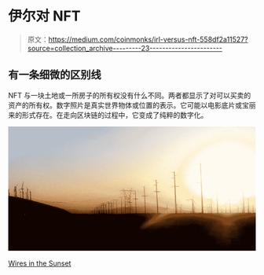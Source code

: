 # 伊尔对 NFT

> 原文：<https://medium.com/coinmonks/irl-versus-nft-558df2a11527?source=collection_archive---------23----------------------->

## 有一条细微的区别线

NFT 与一块土地或一所房子的所有权没有什么不同。两者都显示了对可以买卖的资产的所有权。数字照片是真实世界物体或位置的表示。它可能以电影底片或宝丽来的形式存在。在走向区块链的过程中，它变成了纯粹的数字化。

![](img/8e265ea732fbda4025fc28d230014038.png)

[Wires in the Sunset](https://opensea.io/collection/itsalltuna-collection)